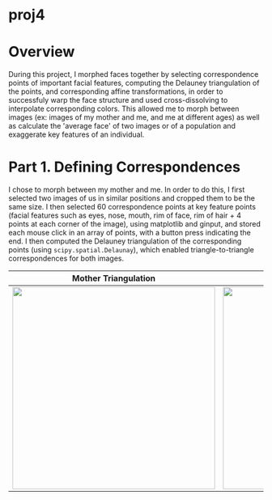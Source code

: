 # proj4

#  Overview

During this project, I morphed faces together by selecting correspondence points of important facial features, computing the Delauney triangulation of the points, and corresponding affine transformations, in order to successfuly warp the face structure and used cross-dissolving to interpolate corresponding colors. This allowed me to morph between images (ex: images of my mother and me, and me at different ages) as well as calculate the 'average face' of two images or of a population and exaggerate key features of an individual.

#  Part 1. Defining Correspondences

I chose to morph between my mother and me.
In order to do this, I first selected two images of us in similar positions and cropped them to be the same size. I then selected 60 correspondence points at key feature points (facial features such as eyes, nose, mouth, rim of face, rim of hair + 4 points at each corner of the image), using matplotlib and ginput, and stored each mouse click in an array of points, with a button press indicating the end.
I then computed the Delauney triangulation of the corresponding points (using `scipy.spatial.Delaunay`), which enabled triangle-to-triangle correspondences for both images.

| Mother Triangulation | Me Triangulation | 
|:-------------------------:|:-------------------------:|
|<img width="400" src="ma_delaunay.png"> |  <img width="400" src="cam_delaunay.png"> |
